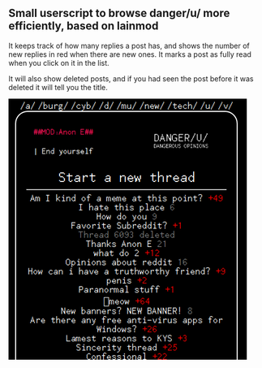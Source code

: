## Small userscript to browse danger/u/ more efficiently, based on lainmod

It keeps track of how many replies a post has, and shows the number of new replies in red when there are new ones. It marks a post as fully read when you click on it in the list.

It will also show deleted posts, and if you had seen the post before it was deleted it will tell you the title.

![](ss.png)

